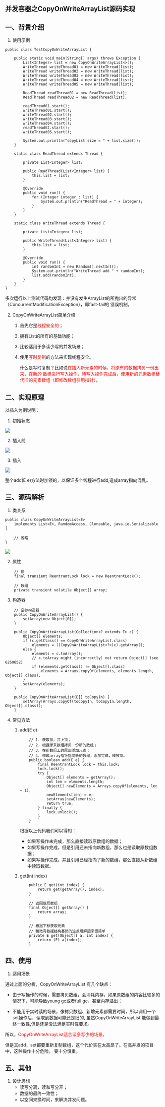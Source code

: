 ## 并发容器之CopyOnWriteArrayList源码实现
## 一、背景介绍
1. 使用示例

``` 
public class TestCopyOnWriteArrayList {

    public static void main(String[] args) throws Exception {
        List<Integer> list = new CopyOnWriteArrayList<>();
        WriteThread writeThread01 = new WriteThread(list);
        WriteThread writeThread02 = new WriteThread(list);
        WriteThread writeThread03 = new WriteThread(list);
        WriteThread writeThread04 = new WriteThread(list);
        WriteThread writeThread05 = new WriteThread(list);

        ReadThread readThread01 = new ReadThread(list);
        ReadThread readThread02 = new ReadThread(list);

        readThread01.start();
        writeThread01.start();
        writeThread02.start();
        writeThread03.start();
        writeThread04.start();
        readThread02.start();
        writeThread05.start();

        System.out.println("copyList size = " + list.size());
    }

    static class ReadThread extends Thread {

        private List<Integer> list;

        public ReadThread(List<Integer> list) {
            this.list = list;
        }

        @Override
        public void run() {
            for (Integer integer : list) {
                System.out.println("ReadThread = " + integer);
            }
        }
    }

    static class WriteThread extends Thread {

        private List<Integer> list;

        public WriteThread(List<Integer> list) {
            this.list = list;
        }

        @Override
        public void run() {
            int randomInt = new Random().nextInt();
            System.out.println("WriteThread add " + randomInt);
            list.add(randomInt);
        }
    }
}
```

多次运行以上测试代码均发现：并没有发生ArrayList的所抛出的异常（ConcurrentModificationException），即fast-fail的
错误机制。

2. CopyOnWriteArrayList简单介绍
   1. 首先它是<span style="color:red">线程安全的</span>；
   2. 拥有List的所有的基础功能；
   3. 比较适用于多读少写的并发场景；
   4. 使用<span style="color:red">写时复制</span>的方法来实现线程安全。
      
      什么是写时复制？比如说<span style="color:red">在插入新元素的时候，将原有的数据拷贝一份出来，在新的
      数组进行写入操作，待写入操作完成后，使用新的元素数组替代旧的元素数组（即修改数组引用指针）</span>。
      
## 二、实现原理
以插入为例说明：

1. 初始状态

![](./asserts/001.png)

2. 插入前

![](./asserts/002.png)

3. 插入

![](./asserts/003.png)

整个add(E e)方法时加锁的，以保证多个线程进行add,造成array指向混乱。


## 三、源码解析
1. 类关系
``` 
public class CopyOnWriteArrayList<E>
    implements List<E>, RandomAccess, Cloneable, java.io.Serializable {
    
    // 省略
}
```

![](./asserts/004.png)

2. 属性

``` 
    // 锁
    final transient ReentrantLock lock = new ReentrantLock();

    // 数组
    private transient volatile Object[] array;

```

3. 构造器

``` 
    // 空参构造器
    public CopyOnWriteArrayList() {
        setArray(new Object[0]);
    }

    public CopyOnWriteArrayList(Collection<? extends E> c) {
        Object[] elements;
        if (c.getClass() == CopyOnWriteArrayList.class)
            elements = ((CopyOnWriteArrayList<?>)c).getArray();
        else {
            elements = c.toArray();
            // c.toArray might (incorrectly) not return Object[] (see 6260652)
            if (elements.getClass() != Object[].class)
                elements = Arrays.copyOf(elements, elements.length, Object[].class);
        }
        setArray(elements);
    }
    
    public CopyOnWriteArrayList(E[] toCopyIn) {
        setArray(Arrays.copyOf(toCopyIn, toCopyIn.length, Object[].class));
    }
```
4. 常见方法
   
   1. add(E e)
      ``` 
          // 1. 获取锁，并上锁；
          // 2. 根据原来数组拷贝一份新的数组；
          // 3. 在新数组上的尾部添加元素；
          // 4. 修改array指针指向新的数组，添加完成，释放锁。
          public boolean add(E e) {
              final ReentrantLock lock = this.lock;
              lock.lock();
              try {
                  Object[] elements = getArray();
                  int len = elements.length;
                  Object[] newElements = Arrays.copyOf(elements, len + 1);
                  newElements[len] = e;
                  setArray(newElements);
                  return true;
              } finally {
                  lock.unlock();
              }
          }
      ```
      
      根据以上代码我们可以得知：
      - 如果写操作未完成，那么直接读取原数组的数据； 
      - 如果写操作完成，但是引用还未指向新数组，那么也是读取原数组数据； 
      - 如果写操作完成，并且引用已经指向了新的数组，那么直接从新数组中读取数据。
   2. get(int index)
      ``` 
          public E get(int index) {
              return get(getArray(), index);
          }
          
          // 返回底层数组
          final Object[] getArray() {
              return array;
          }
          
          // 根据下标获取元素
          // 稍微有数据结构基础的这点理解起来很简单
          private E get(Object[] a, int index) {
              return (E) a[index];
          }
      ```
## 四、使用
1. 适用场景

通过上面的分析，CopyOnWriteArrayList 有几个缺点： 
- 由于写操作的时候，需要拷贝数组，会消耗内存，如果原数组的内容比较多的情况下，可能导致young gc或者full gc，甚至内存溢出；

- 不能用于实时读的场景，像拷贝数组、新增元素都需要时间，所以调用一个set操作后，读取到数据可能还是旧的,
  虽然CopyOnWriteArrayList 能做到最终一致性,但是还是没法满足实时性要求。
  
所以，<span style="color:red">CopyOnWriteArrayList适合读多写少的场景。</span>

但是其add，set都要重新复制数组，这个代价实在太高昂了。在高并发的项目中，这种操作十分危险。
要十分慎重。

## 五、其他
1. 设计思想
   - 读写分离，读和写分开；
   - 数据的最终一致性；
   - 以空间来换时间，来解决并发问题。
